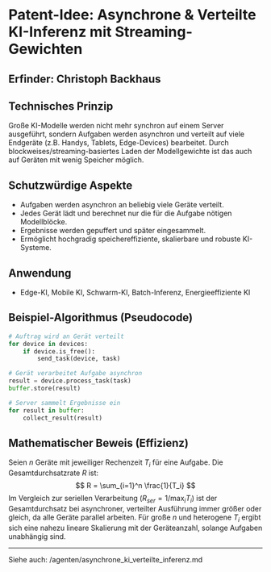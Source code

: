 # Patent-Idee: Asynchrone & Verteilte KI-Inferenz mit Streaming-Gewichten

## Erfinder: Christoph Backhaus

## Technisches Prinzip

Große KI-Modelle werden nicht mehr synchron auf einem Server ausgeführt, sondern Aufgaben werden asynchron und verteilt auf viele Endgeräte (z.B. Handys, Tablets, Edge-Devices) bearbeitet. Durch blockweises/streaming-basiertes Laden der Modellgewichte ist das auch auf Geräten mit wenig Speicher möglich.

## Schutzwürdige Aspekte
- Aufgaben werden asynchron an beliebig viele Geräte verteilt.
- Jedes Gerät lädt und berechnet nur die für die Aufgabe nötigen Modellblöcke.
- Ergebnisse werden gepuffert und später eingesammelt.
- Ermöglicht hochgradig speichereffiziente, skalierbare und robuste KI-Systeme.

## Anwendung
- Edge-KI, Mobile KI, Schwarm-KI, Batch-Inferenz, Energieeffiziente KI

## Beispiel-Algorithmus (Pseudocode)

```python
# Auftrag wird an Gerät verteilt
for device in devices:
    if device.is_free():
        send_task(device, task)

# Gerät verarbeitet Aufgabe asynchron
result = device.process_task(task)
buffer.store(result)

# Server sammelt Ergebnisse ein
for result in buffer:
    collect_result(result)
```

## Mathematischer Beweis (Effizienz)

Seien $n$ Geräte mit jeweiliger Rechenzeit $T_i$ für eine Aufgabe. Die Gesamtdurchsatzrate $R$ ist:
$$
R = \sum_{i=1}^n \frac{1}{T_i}
$$
Im Vergleich zur seriellen Verarbeitung ($R_{ser} = 1/\max_i T_i$) ist der Gesamtdurchsatz bei asynchroner, verteilter Ausführung immer größer oder gleich, da alle Geräte parallel arbeiten. Für große $n$ und heterogene $T_i$ ergibt sich eine nahezu lineare Skalierung mit der Geräteanzahl, solange Aufgaben unabhängig sind.

---

Siehe auch: /agenten/asynchrone_ki_verteilte_inferenz.md
